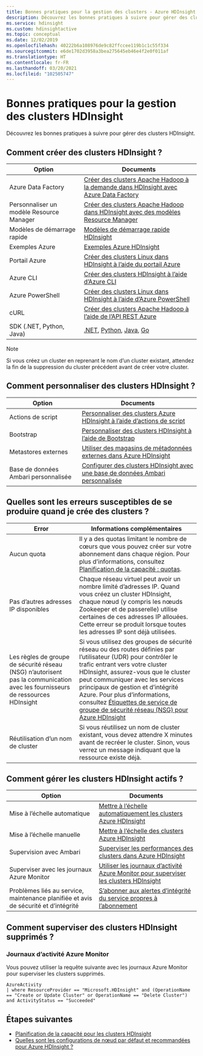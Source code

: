 ```yaml
---
title: Bonnes pratiques pour la gestion des clusters - Azure HDInsight
description: Découvrez les bonnes pratiques à suivre pour gérer des clusters HDInsight.
ms.service: hdinsight
ms.custom: hdinsightactive
ms.topic: conceptual
ms.date: 12/02/2019
ms.openlocfilehash: 40222b6a108976de9c82ffccee119b1c1c55f334
ms.sourcegitcommit: e6de1702d3958a3bea275645eb46e4f2e0f011af
ms.translationtype: HT
ms.contentlocale: fr-FR
ms.lasthandoff: 03/20/2021
ms.locfileid: "102505747"
---
```

# <a name="hdinsight-cluster-management-best-practices"></a>Bonnes pratiques pour la gestion des clusters HDInsight

Découvrez les bonnes pratiques à suivre pour gérer des clusters HDInsight.

## <a name="how-do-i-create-hdinsight-clusters"></a>Comment créer des clusters HDInsight ?

| Option | Documents |
|---|---|
| Azure Data Factory | [Créer des clusters Apache Hadoop à la demande dans HDInsight avec Azure Data Factory](./hdinsight-hadoop-create-linux-clusters-adf.md) |
| Personnaliser un modèle Resource Manager | [Créer des clusters Apache Hadoop dans HDInsight avec des modèles Resource Manager](./hdinsight-hadoop-create-linux-clusters-arm-templates.md) |
| Modèles de démarrage rapide | [Modèles de démarrage rapide HDInsight](https://azure.microsoft.com/resources/templates/?term=hdinsight) |
| Exemples Azure | [Exemples Azure HDInsight](/samples/browse/?products=azure-hdinsight) |
| Portail Azure | [Créer des clusters Linux dans HDInsight à l’aide du portail Azure](./spark/apache-spark-intellij-tool-plugin.md) |
| Azure CLI | [Créer des clusters HDInsight à l’aide d’Azure CLI](./hdinsight-hadoop-create-linux-clusters-azure-cli.md) |
| Azure PowerShell | [Créer des clusters Linux dans HDInsight à l’aide d’Azure PowerShell](./hdinsight-hadoop-create-linux-clusters-azure-powershell.md) |
| cURL | [Créer des clusters Apache Hadoop à l’aide de l’API REST Azure](./hdinsight-hadoop-create-linux-clusters-curl-rest.md) |
| SDK (.NET, Python, Java) | [.NET](/dotnet/api/overview/azure/hdinsight), [Python](/python/api/overview/azure/hdinsight), [Java](/java/api/overview/azure/hdinsight), [Go](./hdinsight-go-sdk-overview.md) |

> [!Note]
> Si vous créez un cluster en reprenant le nom d’un cluster existant, attendez la fin de la suppression du cluster précédent avant de créer votre cluster.

## <a name="how-do-i-customize-hdinsight-clusters"></a>Comment personnaliser des clusters HDInsight ?

| Option | Documents |
|---|---|
| Actions de script | [Personnaliser des clusters Azure HDInsight à l’aide d’actions de script](./hdinsight-hadoop-customize-cluster-linux.md) |
| Bootstrap | [Personnaliser des clusters HDInsight à l’aide de Bootstrap](./hdinsight-hadoop-customize-cluster-bootstrap.md) |
| Metastores externes | [Utiliser des magasins de métadonnées externes dans Azure HDInsight](./hdinsight-use-external-metadata-stores.md) |
| Base de données Ambari personnalisée | [Configurer des clusters HDInsight avec une base de données Ambari personnalisée](./hdinsight-custom-ambari-db.md) |

## <a name="what-are-some-errors-i-might-face-when-creating-clusters"></a>Quelles sont les erreurs susceptibles de se produire quand je crée des clusters ?

| Error | Informations complémentaires |
|---|---|
| Aucun quota | Il y a des quotas limitant le nombre de cœurs que vous pouvez créer sur votre abonnement dans chaque région. Pour plus d’informations, consultez [Planification de la capacité : quotas](./hdinsight-capacity-planning.md). |
| Pas d’autres adresses IP disponibles | Chaque réseau virtuel peut avoir un nombre limité d’adresses IP. Quand vous créez un cluster HDInsight, chaque nœud (y compris les nœuds Zookeeper et de passerelle) utilise certaines de ces adresses IP allouées. Cette erreur se produit lorsque toutes les adresses IP sont déjà utilisées.  |
| Les règles de groupe de sécurité réseau (NSG) n’autorisent pas la communication avec les fournisseurs de ressources HDInsight | Si vous utilisez des groupes de sécurité réseau ou des routes définies par l’utilisateur (UDR) pour contrôler le trafic entrant vers votre cluster HDInsight, assurez-vous que le cluster peut communiquer avec les services principaux de gestion et d’intégrité Azure. Pour plus d’informations, consultez [Étiquettes de service de groupe de sécurité réseau (NSG) pour Azure HDInsight](./hdinsight-service-tags.md) |
| Réutilisation d’un nom de cluster | Si vous réutilisez un nom de cluster existant, vous devez attendre X minutes avant de recréer le cluster. Sinon, vous verrez un message indiquant que la ressource existe déjà. |

## <a name="how-do-i-manage-running-hdinsight-clusters"></a>Comment gérer les clusters HDInsight actifs ?

| Option | Documents |
|---|---|
| Mise à l’échelle automatique | [Mettre à l’échelle automatiquement les clusters Azure HDInsight](./hdinsight-autoscale-clusters.md) |
| Mise à l’échelle manuelle | [Mettre à l’échelle des clusters Azure HDInsight](./hdinsight-scaling-best-practices.md) |
| Supervision avec Ambari| [Superviser les performances des clusters dans Azure HDInsight](./hdinsight-key-scenarios-to-monitor.md) |
| Superviser avec les journaux Azure Monitor | [Utiliser les journaux d’activité Azure Monitor pour superviser les clusters HDInsight](./hdinsight-hadoop-oms-log-analytics-tutorial.md) |
| Problèmes liés au service, maintenance planifiée et avis de sécurité et d’intégrité | [S’abonner aux alertes d’intégrité du service propres à l’abonnement](../service-health/alerts-activity-log-service-notifications-portal.md) |


## <a name="how-do-i-check-on-deleted-hdinsight-clusters"></a>Comment superviser des clusters HDInsight supprimés ?

### <a name="azure-monitor-logs"></a>Journaux d’activité Azure Monitor

Vous pouvez utiliser la requête suivante avec les journaux Azure Monitor pour superviser les clusters supprimés.

```loganalytics
AzureActivity
| where ResourceProvider == "Microsoft.HDInsight" and (OperationName == "Create or Update Cluster" or OperationName == "Delete Cluster") and ActivityStatus == "Succeeded"
```

## <a name="next-steps"></a>Étapes suivantes

* [Planification de la capacité pour les clusters HDInsight](./hdinsight-capacity-planning.md)
* [Quelles sont les configurations de nœud par défaut et recommandées pour Azure HDInsight ?](./hdinsight-supported-node-configuration.md)
